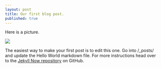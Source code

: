 ```yaml
---
layout: post
title: Our first blog post.
published: true
---
```


Here is a picture.

![](https://upload.wikimedia.org/wikipedia/commons/c/ce/Beirut_close_to_plane_descent.jpg)

The easiest way to make your first post is to edit this one. Go into /_posts/ and update the Hello World markdown file. For more instructions head over to the [Jekyll Now repository](https://github.com/barryclark/jekyll-now) on GitHub.

